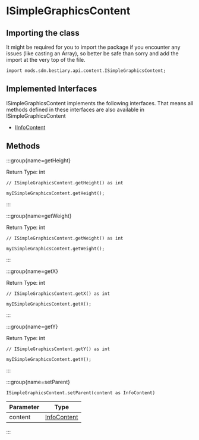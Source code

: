 # ISimpleGraphicsContent

## Importing the class

It might be required for you to import the package if you encounter any issues (like casting an Array), so better be safe than sorry and add the import at the very top of the file.
```zenscript
import mods.sdm.bestiary.api.content.ISimpleGraphicsContent;
```


## Implemented Interfaces
ISimpleGraphicsContent implements the following interfaces. That means all methods defined in these interfaces are also available in ISimpleGraphicsContent

- [IInfoContent](/mods/sdm/bestiary/api/content/IInfoContent)

## Methods

:::group{name=getHeight}

Return Type: int

```zenscript
// ISimpleGraphicsContent.getHeight() as int

myISimpleGraphicsContent.getHeight();
```

:::

:::group{name=getWeight}

Return Type: int

```zenscript
// ISimpleGraphicsContent.getWeight() as int

myISimpleGraphicsContent.getWeight();
```

:::

:::group{name=getX}

Return Type: int

```zenscript
// ISimpleGraphicsContent.getX() as int

myISimpleGraphicsContent.getX();
```

:::

:::group{name=getY}

Return Type: int

```zenscript
// ISimpleGraphicsContent.getY() as int

myISimpleGraphicsContent.getY();
```

:::

:::group{name=setParent}

```zenscript
ISimpleGraphicsContent.setParent(content as InfoContent)
```

| Parameter |                           Type                            |
|-----------|-----------------------------------------------------------|
| content   | [InfoContent](/mods/sdm/bestiary/api/content/InfoContent) |


:::


